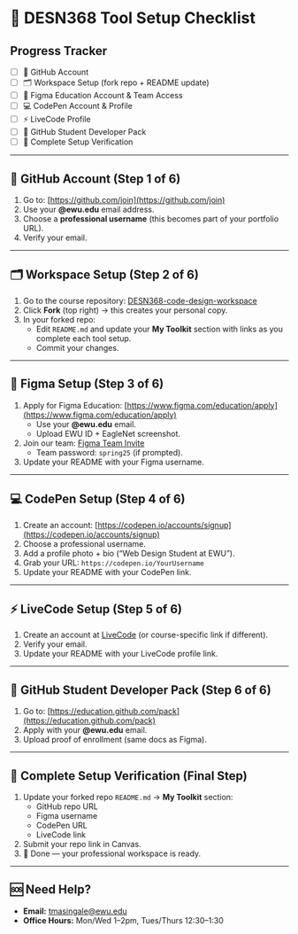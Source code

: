# 🚀 DESN368 Tool Setup Checklist

## Progress Tracker
- [ ] 🐙 GitHub Account  
- [ ] 🗂️ Workspace Setup (fork repo + README update)  
- [ ] 🎨 Figma Education Account & Team Access  
- [ ] 💻 CodePen Account & Profile  
- [ ] ⚡ LiveCode Profile  
- [ ] 🎁 GitHub Student Developer Pack  
- [ ] 🔄 Complete Setup Verification  

---

## 🐙 GitHub Account (Step 1 of 6)

1. Go to: [https://github.com/join](https://github.com/join)  
2. Use your **@ewu.edu** email address.  
3. Choose a **professional username** (this becomes part of your portfolio URL).  
4. Verify your email.  

---

## 🗂️ Workspace Setup (Step 2 of 6)

1. Go to the course repository: [DESN368-code-design-workspace](https://github.com/sicxz/DESN368-code-design-workspace)  
2. Click **Fork** (top right) → this creates your personal copy.  
3. In your forked repo:  
   - Edit `README.md` and update your **My Toolkit** section with links as you complete each tool setup.  
   - Commit your changes.  

---

## 🎨 Figma Setup (Step 3 of 6)

1. Apply for Figma Education: [https://www.figma.com/education/apply](https://www.figma.com/education/apply)  
   - Use your **@ewu.edu** email.  
   - Upload EWU ID + EagleNet screenshot.  
2. Join our team: [Figma Team Invite](https://www.figma.com/team_invite/redeem/0hBGYGZVHWrikEI5GB0Y4F)  
   - Team password: `spring25` (if prompted).  
3. Update your README with your Figma username.  

---

## 💻 CodePen Setup (Step 4 of 6)

1. Create an account: [https://codepen.io/accounts/signup](https://codepen.io/accounts/signup)  
2. Choose a professional username.  
3. Add a profile photo + bio (“Web Design Student at EWU”).  
4. Grab your URL: `https://codepen.io/YourUsername`  
5. Update your README with your CodePen link.  

---

## ⚡ LiveCode Setup (Step 5 of 6)

1. Create an account at [LiveCode](https://livecode.com/) (or course-specific link if different).  
2. Verify your email.  
3. Update your README with your LiveCode profile link.  

---

## 🎁 GitHub Student Developer Pack (Step 6 of 6)

1. Go to: [https://education.github.com/pack](https://education.github.com/pack)  
2. Apply with your **@ewu.edu** email.  
3. Upload proof of enrollment (same docs as Figma).  

---

## 🔄 Complete Setup Verification (Final Step)

1. Update your forked repo `README.md` → **My Toolkit** section:  
   - GitHub repo URL  
   - Figma username  
   - CodePen URL  
   - LiveCode link  
2. Submit your repo link in Canvas.  
3. 🎉 Done — your professional workspace is ready.  

---

## 🆘 Need Help?

- **Email:** tmasingale@ewu.edu  
- **Office Hours:** Mon/Wed 1–2pm, Tues/Thurs 12:30–1:30  
